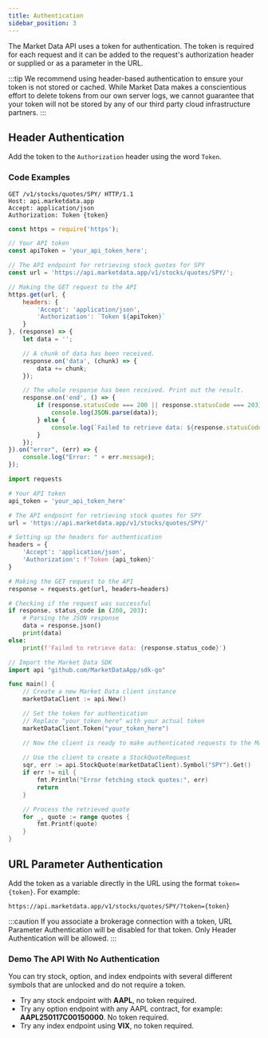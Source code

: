```yaml
---
title: Authentication
sidebar_position: 3
---
```


The Market Data API uses a token for authentication. The token is required for each request and it can be added to the request's authorization header or supplied or as a parameter in the URL.

:::tip
We recommend using header-based authentication to ensure your token is not stored or cached. While Market Data makes a conscientious effort to delete tokens from our own server logs, we cannot guarantee that your token will not be stored by any of our third party cloud infrastructure partners.
:::

## Header Authentication

Add the token to the ```Authorization``` header using the word ```Token```. 

### Code Examples

<Tabs>
<TabItem value="HTTP" label="HTTP" default>

```http
GET /v1/stocks/quotes/SPY/ HTTP/1.1
Host: api.marketdata.app
Accept: application/json
Authorization: Token {token}
```

</TabItem>
<TabItem value="Node.js" label="Node.js">

```javascript
const https = require('https');

// Your API token
const apiToken = 'your_api_token_here';

// The API endpoint for retrieving stock quotes for SPY
const url = 'https://api.marketdata.app/v1/stocks/quotes/SPY/';

// Making the GET request to the API
https.get(url, {
    headers: {
        'Accept': 'application/json',
        'Authorization': `Token ${apiToken}`
    }
}, (response) => {
    let data = '';

    // A chunk of data has been received.
    response.on('data', (chunk) => {
        data += chunk;
    });

    // The whole response has been received. Print out the result.
    response.on('end', () => {
        if (response.statusCode === 200 || response.statusCode === 203) {
            console.log(JSON.parse(data));
        } else {
            console.log(`Failed to retrieve data: ${response.statusCode}`);
        }
    });
}).on("error", (err) => {
    console.log("Error: " + err.message);
});
```

</TabItem>
<TabItem value="Python" label="Python">

```python
import requests

# Your API token
api_token = 'your_api_token_here'

# The API endpoint for retrieving stock quotes for SPY
url = 'https://api.marketdata.app/v1/stocks/quotes/SPY/'

# Setting up the headers for authentication
headers = {
    'Accept': 'application/json',
    'Authorization': f'Token {api_token}'
}

# Making the GET request to the API
response = requests.get(url, headers=headers)

# Checking if the request was successful
if response. status_code in (200, 203):
    # Parsing the JSON response
    data = response.json()
    print(data)
else:
    print(f'Failed to retrieve data: {response.status_code}')
```

</TabItem>


<TabItem value="Go" label="Go">

```go
// Import the Market Data SDK
import api "github.com/MarketDataApp/sdk-go"

func main() {
    // Create a new Market Data client instance
    marketDataClient := api.New()

    // Set the token for authentication
    // Replace "your_token_here" with your actual token
    marketDataClient.Token("your_token_here")

    // Now the client is ready to make authenticated requests to the Market Data API
    
    // Use the client to create a StockQuoteRequest
	sqr, err := api.StockQuote(marketDataClient).Symbol("SPY").Get()
    if err != nil {
		fmt.Println("Error fetching stock quotes:", err)
		return
	}

	// Process the retrieved quote
	for _, quote := range quotes {
		fmt.Printf(quote)
	}
}
```

</TabItem>
</Tabs>


## URL Parameter Authentication

Add the token as a variable directly in the URL using the format ```token={token}```. For example:

```
https://api.marketdata.app/v1/stocks/quotes/SPY/?token={token}
```

:::caution
If you associate a brokerage connection with a token, URL Parameter Authentication will be disabled for that token. Only Header Authentication will be allowed.
:::

### Demo The API With No Authentication

You can try stock, option, and index endpoints with several different symbols that are unlocked and do not require a token. 

- Try any stock endpoint with **AAPL**, no token required.
- Try any option endpoint with any AAPL contract, for example: **AAPL250117C00150000**. No token required.
- Try any index endpoint using **VIX**, no token required.
